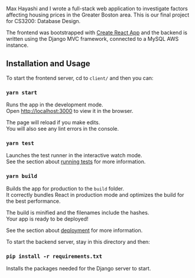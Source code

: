 Max Hayashi and I wrote a full-stack web application to investigate factors affecting housing prices in the
Greater Boston area. This is our final project for CS3200: Database Design.

The frontend was bootstrapped with [Create React App](https://github.com/facebook/create-react-app) and the
backend is written using the Django MVC framework, connected to a MySQL AWS instance.

## Installation and Usage

To start the frontend server, cd to `client/` and then you can:

### `yarn start`

Runs the app in the development mode.<br />
Open [http://localhost:3000](http://localhost:3000) to view it in the browser.

The page will reload if you make edits.<br />
You will also see any lint errors in the console.

### `yarn test`

Launches the test runner in the interactive watch mode.<br />
See the section about [running tests](https://facebook.github.io/create-react-app/docs/running-tests) for more information.

### `yarn build`

Builds the app for production to the `build` folder.<br />
It correctly bundles React in production mode and optimizes the build for the best performance.

The build is minified and the filenames include the hashes.<br />
Your app is ready to be deployed!

See the section about [deployment](https://facebook.github.io/create-react-app/docs/deployment) for more information.

To start the backend server, stay in this directory and then:

### `pip install -r requirements.txt`

Installs the packages needed for the Django server to start.